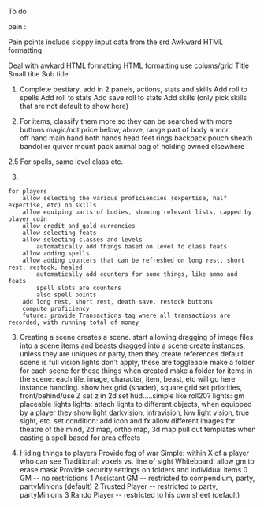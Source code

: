 To do 

pain :

 Pain points include sloppy input data from the srd
    Awkward HTML formatting


Deal with awkard HTML formatting
HTML formatting use colums/grid
    Title
    Small title
    Sub title
 

1. Complete bestiary, add in 2 panels, actions, stats and skills
    Add roll to spells
    Add roll to stats
    Add save roll to stats
    Add skills (only pick skills that are not default to show here)

2. For items, classify them more so they can be searched with more buttons
    magic/not 
    price below, above, range 
    part of body
        armor  
        off hand
        main  hand
        both hands
        head
        feet
        rings
        backpack
        pouch
        sheath
        bandolier
        quiver
        mount
        pack animal
        bag of holding
        owned elsewhere

 2.5 For spells, same
    level
    class
    etc.

3.

    for players
        allow selecting the various proficiencies (expertise, half expertise, etc) on skills
        allow equiping parts of bodies, showing relevant lists, capped by player coin 
        allow credit and gold currencies
        allow selecting feats
        allow selecting classes and levels
            automatically add things based on level to class feats
        allow adding spells
        allow adding counters that can be refreshed on long rest, short rest, restock, healed
            automatically add counters for some things, like ammo and feats
            spell slots are counters
            also spell points
        add long rest, short rest, death save, restock buttons
        compute proficiency
        future: provide Transactions tag where all transactions are recorded, with running total of money


3. Creating a scene creates a scene.
    start allowing dragging of image files into a scene
       items and beasts dragged into a scene create instances, unless they are uniques or party, then they create references
    default scene is full vision lights don't apply, these are toggleable
    make a folder for each scene for these things when created
    make a folder for items in the scene: each tile, image, character, item, beast, etc will go here
    instance handling.
    show hex grid (shader), square grid
    set priorities, front/behind/use Z
    set z in 2d
    set hud.....simple like roll20?
    lights: gm placeable lights
    lights: attach lights to different objects, when equipped by a player they show light
    darkvision, infravision, low light vision, true sight, etc.
    set condition: add icon and fx
    allow different images for theatre of the mind, 2d map, ortho map, 3d map
      pull out templates when casting a spell based for area effects

   
  

  4. Hiding things to players
    Provide fog of war
        Simple: within X of a player who can see
        Traditional: voxels vs. line of sight
        Whiteboard: allow gm to erase mask
    Provide security settings on folders and individual items
       0 GM -- no restrictions
       1  Assistant GM -- restricted to compendium, party, partyMinions (default)
       2  Trusted Player -- restricted to party, partyMinions
       3 Rando Player -- restricted to his own sheet (default)
